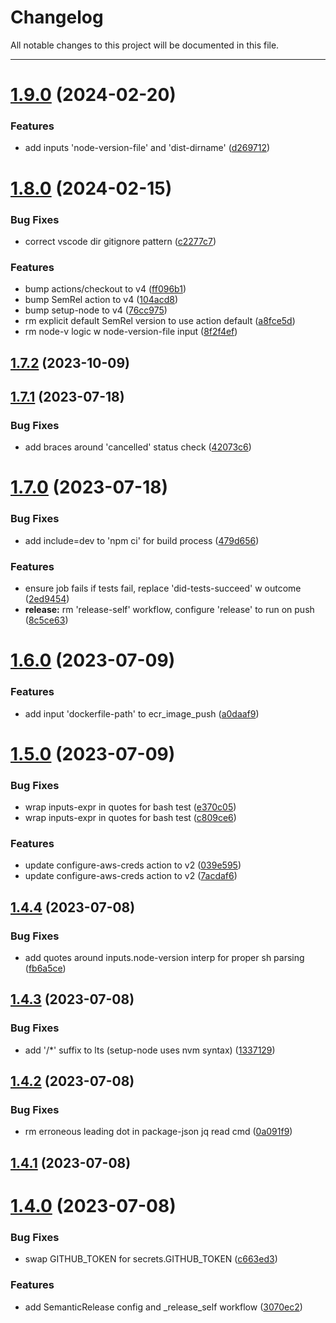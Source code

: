 # Changelog

All notable changes to this project will be documented in this file.

---

# [1.9.0](https://github.com/Nerdware-LLC/reusable-action-workflows/compare/v1.8.0...v1.9.0) (2024-02-20)


### Features

* add inputs 'node-version-file' and 'dist-dirname' ([d269712](https://github.com/Nerdware-LLC/reusable-action-workflows/commit/d269712121dc68e524a3dfa69cce2f42c7ebdb7a))

# [1.8.0](https://github.com/Nerdware-LLC/reusable-action-workflows/compare/v1.7.2...v1.8.0) (2024-02-15)


### Bug Fixes

* correct vscode dir gitignore pattern ([c2277c7](https://github.com/Nerdware-LLC/reusable-action-workflows/commit/c2277c7c4e33c33df86ef81e6d45407b4cf46436))


### Features

* bump actions/checkout to v4 ([ff096b1](https://github.com/Nerdware-LLC/reusable-action-workflows/commit/ff096b176447862dbfe2b121554822523f6375b3))
* bump SemRel action to v4 ([104acd8](https://github.com/Nerdware-LLC/reusable-action-workflows/commit/104acd88c932157c42ed046fbebefa738520ab5f))
* bump setup-node to v4 ([76cc975](https://github.com/Nerdware-LLC/reusable-action-workflows/commit/76cc975f871d383c53b846c2f4d185bb8d370041))
* rm explicit default SemRel version to use action default ([a8fce5d](https://github.com/Nerdware-LLC/reusable-action-workflows/commit/a8fce5db2685c65488216a244e02d9d57d095ee0))
* rm node-v logic w node-version-file input ([8f2f4ef](https://github.com/Nerdware-LLC/reusable-action-workflows/commit/8f2f4ef216fc102d5c58134644b205d48a3c8a0f))

## [1.7.2](https://github.com/Nerdware-LLC/reusable-action-workflows/compare/v1.7.1...v1.7.2) (2023-10-09)

## [1.7.1](https://github.com/Nerdware-LLC/reusable-action-workflows/compare/v1.7.0...v1.7.1) (2023-07-18)


### Bug Fixes

* add braces around 'cancelled' status check ([42073c6](https://github.com/Nerdware-LLC/reusable-action-workflows/commit/42073c6955c04422aa138fd6a263947abc6dd56d))

# [1.7.0](https://github.com/Nerdware-LLC/reusable-action-workflows/compare/v1.6.0...v1.7.0) (2023-07-18)


### Bug Fixes

* add include=dev to 'npm ci' for build process ([479d656](https://github.com/Nerdware-LLC/reusable-action-workflows/commit/479d656ef3f75442291d563aabdd447015397dc9))


### Features

* ensure job fails if tests fail, replace 'did-tests-succeed' w outcome ([2ed9454](https://github.com/Nerdware-LLC/reusable-action-workflows/commit/2ed945481f863e88c3aac02ad6a130e5f5cc9c01))
* **release:** rm 'release-self' workflow, configure 'release' to run on push ([8c5ce63](https://github.com/Nerdware-LLC/reusable-action-workflows/commit/8c5ce638964697ca0fd26d48e40521451a1f8306))

# [1.6.0](https://github.com/Nerdware-LLC/reusable-action-workflows/compare/v1.5.0...v1.6.0) (2023-07-09)


### Features

* add input 'dockerfile-path' to ecr_image_push ([a0daaf9](https://github.com/Nerdware-LLC/reusable-action-workflows/commit/a0daaf9e974be382dbb33474bae5a8387185ddaf))

# [1.5.0](https://github.com/Nerdware-LLC/reusable-action-workflows/compare/v1.4.4...v1.5.0) (2023-07-09)


### Bug Fixes

* wrap inputs-expr in quotes for bash test ([e370c05](https://github.com/Nerdware-LLC/reusable-action-workflows/commit/e370c0546e6b9816ac1f6bf0fbdc0a7df0f441ef))
* wrap inputs-expr in quotes for bash test ([c809ce6](https://github.com/Nerdware-LLC/reusable-action-workflows/commit/c809ce68bf891e06fccc23226ec5a553d1f146ae))


### Features

* update configure-aws-creds action to v2 ([039e595](https://github.com/Nerdware-LLC/reusable-action-workflows/commit/039e595a6e71de417266e458a4eea1381c8ee593))
* update configure-aws-creds action to v2 ([7acdaf6](https://github.com/Nerdware-LLC/reusable-action-workflows/commit/7acdaf66dca31de23cca3e41813a1ac0368eab15))

## [1.4.4](https://github.com/Nerdware-LLC/reusable-action-workflows/compare/v1.4.3...v1.4.4) (2023-07-08)


### Bug Fixes

* add quotes around inputs.node-version interp for proper sh parsing ([fb6a5ce](https://github.com/Nerdware-LLC/reusable-action-workflows/commit/fb6a5ce76966358d87ad02d12ec6f03c989c239c))

## [1.4.3](https://github.com/Nerdware-LLC/reusable-action-workflows/compare/v1.4.2...v1.4.3) (2023-07-08)


### Bug Fixes

* add '/*' suffix to lts (setup-node uses nvm syntax) ([1337129](https://github.com/Nerdware-LLC/reusable-action-workflows/commit/1337129d94f5d5a61360dea1d7524c1974cbd695))

## [1.4.2](https://github.com/Nerdware-LLC/reusable-action-workflows/compare/v1.4.1...v1.4.2) (2023-07-08)


### Bug Fixes

* rm erroneous leading dot in package-json jq read cmd ([0a091f9](https://github.com/Nerdware-LLC/reusable-action-workflows/commit/0a091f9387a4756f6d87f1cbb7714be4dbbbdc68))

## [1.4.1](https://github.com/Nerdware-LLC/reusable-action-workflows/compare/v1.4.0...v1.4.1) (2023-07-08)

# [1.4.0](https://github.com/Nerdware-LLC/reusable-action-workflows/compare/v1.3.0...v1.4.0) (2023-07-08)


### Bug Fixes

* swap GITHUB_TOKEN for secrets.GITHUB_TOKEN ([c663ed3](https://github.com/Nerdware-LLC/reusable-action-workflows/commit/c663ed35af508ec47a3d3c09378f494d84ab270b))


### Features

* add SemanticRelease config and _release_self workflow ([3070ec2](https://github.com/Nerdware-LLC/reusable-action-workflows/commit/3070ec2ac8f878e4a3e22eec02a0b180ec0287c7))
